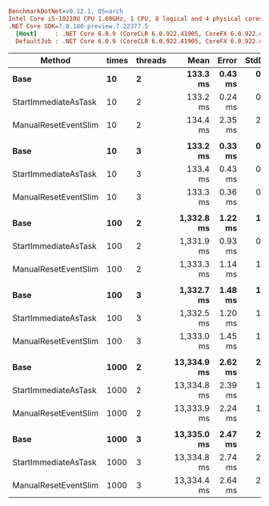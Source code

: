 ``` ini

BenchmarkDotNet=v0.12.1, OS=arch 
Intel Core i5-10210U CPU 1.60GHz, 1 CPU, 8 logical and 4 physical cores
.NET Core SDK=7.0.100-preview.7.22377.5
  [Host]     : .NET Core 6.0.9 (CoreCLR 6.0.922.41905, CoreFX 6.0.922.41905), X64 RyuJIT DEBUG
  DefaultJob : .NET Core 6.0.9 (CoreCLR 6.0.922.41905, CoreFX 6.0.922.41905), X64 RyuJIT


```
|               Method | times | threads |        Mean |   Error |  StdDev | Ratio | RatioSD |
|--------------------- |------ |-------- |------------:|--------:|--------:|------:|--------:|
|                 **Base** |    **10** |       **2** |    **133.3 ms** | **0.43 ms** | **0.40 ms** |  **1.00** |    **0.00** |
| StartImmediateAsTask |    10 |       2 |    133.2 ms | 0.24 ms | 0.21 ms |  1.00 |    0.00 |
| ManualResetEventSlim |    10 |       2 |    134.4 ms | 2.35 ms | 2.09 ms |  1.01 |    0.02 |
|                      |       |         |             |         |         |       |         |
|                 **Base** |    **10** |       **3** |    **133.2 ms** | **0.33 ms** | **0.30 ms** |  **1.00** |    **0.00** |
| StartImmediateAsTask |    10 |       3 |    133.4 ms | 0.43 ms | 0.38 ms |  1.00 |    0.00 |
| ManualResetEventSlim |    10 |       3 |    133.3 ms | 0.36 ms | 0.34 ms |  1.00 |    0.00 |
|                      |       |         |             |         |         |       |         |
|                 **Base** |   **100** |       **2** |  **1,332.8 ms** | **1.22 ms** | **1.14 ms** |  **1.00** |    **0.00** |
| StartImmediateAsTask |   100 |       2 |  1,331.9 ms | 0.93 ms | 0.83 ms |  1.00 |    0.00 |
| ManualResetEventSlim |   100 |       2 |  1,333.3 ms | 1.14 ms | 1.06 ms |  1.00 |    0.00 |
|                      |       |         |             |         |         |       |         |
|                 **Base** |   **100** |       **3** |  **1,332.7 ms** | **1.48 ms** | **1.16 ms** |  **1.00** |    **0.00** |
| StartImmediateAsTask |   100 |       3 |  1,332.5 ms | 1.20 ms | 1.13 ms |  1.00 |    0.00 |
| ManualResetEventSlim |   100 |       3 |  1,333.0 ms | 1.45 ms | 1.36 ms |  1.00 |    0.00 |
|                      |       |         |             |         |         |       |         |
|                 **Base** |  **1000** |       **2** | **13,334.9 ms** | **2.62 ms** | **2.32 ms** |  **1.00** |    **0.00** |
| StartImmediateAsTask |  1000 |       2 | 13,334.8 ms | 2.39 ms | 1.99 ms |  1.00 |    0.00 |
| ManualResetEventSlim |  1000 |       2 | 13,333.9 ms | 2.24 ms | 1.99 ms |  1.00 |    0.00 |
|                      |       |         |             |         |         |       |         |
|                 **Base** |  **1000** |       **3** | **13,335.0 ms** | **2.47 ms** | **2.19 ms** |  **1.00** |    **0.00** |
| StartImmediateAsTask |  1000 |       3 | 13,334.8 ms | 2.74 ms | 2.29 ms |  1.00 |    0.00 |
| ManualResetEventSlim |  1000 |       3 | 13,334.4 ms | 2.64 ms | 2.21 ms |  1.00 |    0.00 |
